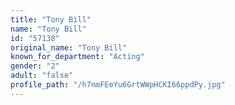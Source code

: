 ```yaml
---
title: "Tony Bill"
name: "Tony Bill"
id: "57138"
original_name: "Tony Bill"
known_for_department: "Acting"
gender: "2"
adult: "false"
profile_path: "/h7nmFEeYu6GrtWWpHCKI66ppdPy.jpg"
---
```

